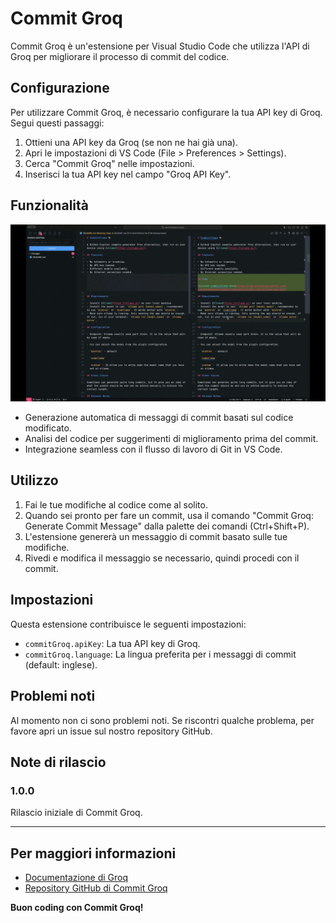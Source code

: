 # Commit Groq

Commit Groq è un'estensione per Visual Studio Code che utilizza l'API di Groq per migliorare il processo di commit del codice.

## Configurazione

Per utilizzare Commit Groq, è necessario configurare la tua API key di Groq. Segui questi passaggi:

1. Ottieni una API key da Groq (se non ne hai già una).
2. Apri le impostazioni di VS Code (File > Preferences > Settings).
3. Cerca "Commit Groq" nelle impostazioni.
4. Inserisci la tua API key nel campo "Groq API Key".

## Funzionalità

![Commit Groq Demo](https://raw.githubusercontent.com/FrancoStino/commitgroq/main/assets/commitgroq-demo.gif)


- Generazione automatica di messaggi di commit basati sul codice modificato.
- Analisi del codice per suggerimenti di miglioramento prima del commit.
- Integrazione seamless con il flusso di lavoro di Git in VS Code.

## Utilizzo

1. Fai le tue modifiche al codice come al solito.
2. Quando sei pronto per fare un commit, usa il comando "Commit Groq: Generate Commit Message" dalla palette dei comandi (Ctrl+Shift+P).
3. L'estensione genererà un messaggio di commit basato sulle tue modifiche.
4. Rivedi e modifica il messaggio se necessario, quindi procedi con il commit.

## Impostazioni

Questa estensione contribuisce le seguenti impostazioni:

* `commitGroq.apiKey`: La tua API key di Groq.
* `commitGroq.language`: La lingua preferita per i messaggi di commit (default: inglese).

## Problemi noti

Al momento non ci sono problemi noti. Se riscontri qualche problema, per favore apri un issue sul nostro repository GitHub.

## Note di rilascio

### 1.0.0

Rilascio iniziale di Commit Groq.

---

## Per maggiori informazioni

* [Documentazione di Groq](https://www.groq.com/docs)
* [Repository GitHub di Commit Groq](https://github.com/FrancoStino/commitgroq)

**Buon coding con Commit Groq!**
